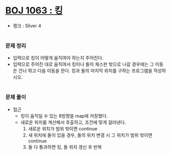 # [BOJ 1063 : 킹](https://www.acmicpc.net/problem/1063)
- 랭크 : Sliver 4
  <br><br>
  
### 문제 정리
- 입력으로 킹이 어떻게 움직여야 하는지 주어진다. 
- 입력으로 주어진 대로 움직여서 킹이나 돌이 체스판 밖으로 나갈 경우에는 그 이동은 건너 뛰고 다음 이동을 한다.
킹과 돌의 마지막 위치를 구하는 프로그램을 작성하시오.
   <br><br>

### 문제 풀이
- 접근  
   - 킹이 움직일 수 있는 8방향을 map에 저장했다.
   - 새로운 위치를 계산해서 추출하고, 조건에 맞게 걸러낸다. 
       1. 새로운 위치가 범위 밖이면 continue
       2. 새 위치에 돌이 있을 경우, 돌의 위치 변경 시 그 위치가 범위 밖이면 continue
       3. 둘 다 통과하면 킹, 돌 위치 갱신 후 반복

